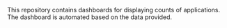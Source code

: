 This repository contains dashboards for displaying counts of applications. The dashboard is automated based on the data provided. 
